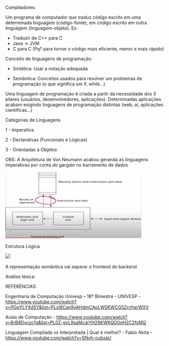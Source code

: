 Compiladores:

Um programa de computador que traduz código escrito em uma determinada linguagem (código-fonte), em código escrito em outra linguágem (linguagem-objeto).
Ex:
- Traduzir de C++ para C
- Java -> JVM
- C para C (Pq? para tornar o código mais eficiente, menor e mais rápido)


Conceito de linguagens de programação:

- Sintática: Usar a notação adequada

- Semântica: Conceitos usados para resolver um problemas de programação
(o que significa um if, while...)

Uma linguagem de programação é criada a partir da necessidade dos 3 pilares (usuários, desenvolvedores, aplicações). Determinadas aplicações acabam exigindo linguagens de programação distintas (web, ai, aplicações científicas...)


Categorias de Linguagens

1 - Imperativa

2 - Declarativas (Funcionais e Lógicas)

3 - Orientadas a Objetos

OBS: A Arquitetura de Von Neumann
acabou geranda as linguagens imperativas por conta  do gargalo no barramento de dados

<img src=".assets/gargalo.JPG">

Estrutura Lógica

<img src=".assets/estrutura lógica.jpg">

A representação semântica vai separar o frontend do backend

Análise léxica:


REFERÊNCIAS:

Engenharia de Computação Univesp – 18º Bimestre - UNIVESP - https://www.youtube.com/watch?v=lfGqYLYXdSY&list=PLxI8Can9yAHdmCAoLW5KWCG5ZrnfwrWXV

Aulas de Computação - https://www.youtube.com/watch?v=8rB8Dvczc1g&list=PL0Z-gyL9saMcajYH26KWKQG0nH2C2fsMQ

Linguagem Compilada vs Interpretada | Qual é melhor? - Fabio Akita - https://www.youtube.com/watch?v=SNyh-cubxaU
